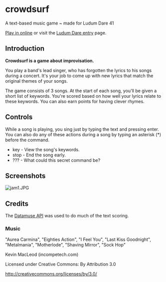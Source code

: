 # crowdsurf
A text-based music game ~ made for Ludum Dare 41

[Play in online](http://joe-cowman.s3-website-us-east-1.amazonaws.com/www/html/onyx.html) or visit the 
[Ludum Dare entry](https://ldjam.com/events/ludum-dare/41/crowdsurf) page.

## Introduction

__Crowdsurf is a game about improvisation.__

You play a band's lead singer, who has forgotten the lyrics to his songs during a concert.
It's your job to come up with new lyrics that match the original themes of your songs.

The game consists of 3 songs. At the start of each song, you'll be given a short list of keywords.
You're scored based on how well your lyrics relate to these keywords. You can also earn points for having clever rhymes.

## Controls

While a song is playing, you sing just by typing the text and pressing enter.
You can also do any of these actions during a song by typing an asterisk (*) before the command.
* key   - View the song's keywords.
* stop  - End the song early.
* ???   - What could this secret command be?

## Screenshots

![jam1.JPG](https://i.imgur.com/pm46sz4.jpg)

## Credits

The [Datamuse API](https://www.datamuse.com/api/) was used to do much of the text scoring.


### Music
"Aurea Carmina", "Eighties Action", "I Feel You", "Last Kiss Goodnight", "Metalmania", "Motherlode", "Shaving Mirror", "Sock Hop"

Kevin MacLeod (incompetech.com)

Licensed under Creative Commons: By Attribution 3.0

http://creativecommons.org/licenses/by/3.0/
